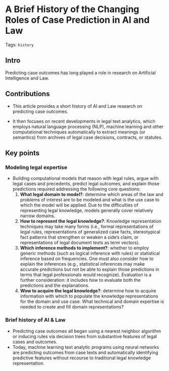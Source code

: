 # A Brief History of the Changing Roles of Case Prediction in AI and Law

Tags: `history`

## Intro

Predicting case outcomes has long played a role in research on Artificial Intelligence and Law.

## Contributions

- This article provides a short history of AI and Law research on predicting case outcomes. 

- It then focuses on recent developments in legal text analytics, which employs natural language processing (NLP), machine learning and other computational techniques automatically to extract meanings (or semantics) from archives of legal case decisions, contracts, or statutes.

## Key points

### Modeling legal expertise

- Building computational models that reason with legal rules, argue with legal cases and precedents, predict legal outcomes, and explain those predictions required addressing the following core questions:
  1. **What legal domain to model?**: determine which areas of the law and problems of interest are to be modeled and what is the use case to which the model will be applied. Due to the difficulties of representing legal knowledge, models generally cover relatively narrow domains.
  2. **How to represent the legal knowledge?**: Knowledge representation techniques may take many forms (i.e., formal representations of legal rules, representations of generalized case facts, stereotypical fact patterns that strengthen or weaken a side’s claim, or representations of legal document texts
as term vectors).
  3. **Which inference methods to implement?**: whether to employ generic methods (such as logical inference with rules) or statistical inference based on frequencies. One must also consider how to explain the inferences (e.g., statistical inferences may make accurate predictions but not be able to explain those predictions in terms that legal professionals would recognize). Evaluation is a further consideration: it includes how to evaluate both the predictions and the explanations.
  4. **Wow to acquire the legal knowledge?**: determine how to acquire information with which to populate the knowledge representations for the domain and use case. What technical and domain expertise is needed to create and fill domain representations?


### Brief history of AI & Law

- Predicting case outcomes all began using a nearest neighbor algorithm or inducing rules via decision trees from substantive features of legal cases and outcomes.
- Today, machine learning text analytic programs using neural networks are predicting outcomes from case texts and automatically identifying predictive features without recourse to traditional legal knowledge representation.
